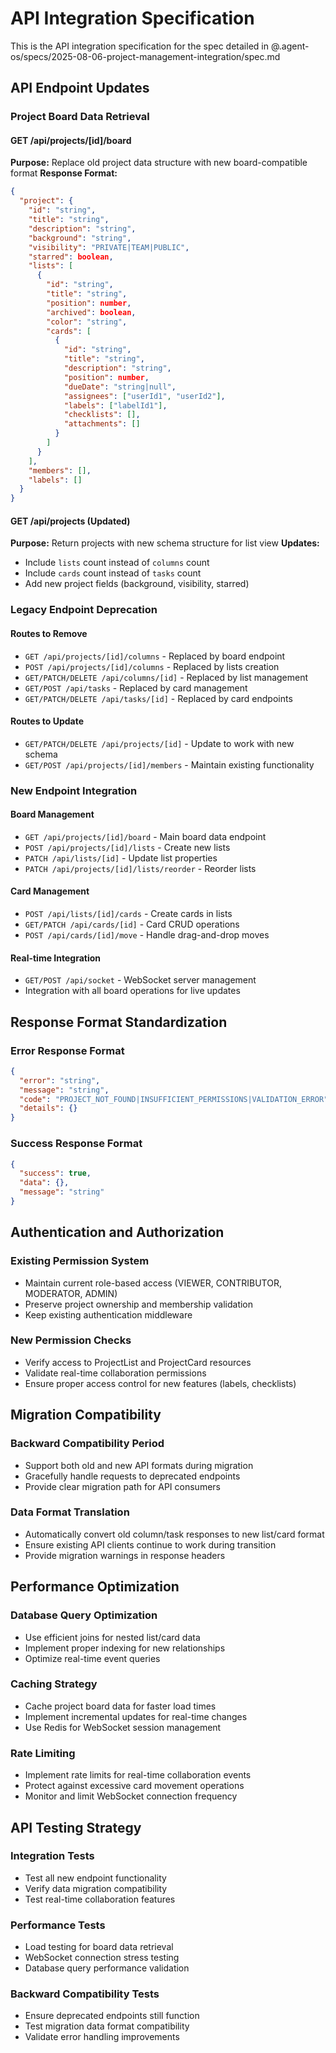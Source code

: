 # API Integration Specification

This is the API integration specification for the spec detailed in @.agent-os/specs/2025-08-06-project-management-integration/spec.md

## API Endpoint Updates

### Project Board Data Retrieval

#### GET /api/projects/[id]/board

**Purpose:** Replace old project data structure with new board-compatible format
**Response Format:**

```json
{
  "project": {
    "id": "string",
    "title": "string",
    "description": "string",
    "background": "string",
    "visibility": "PRIVATE|TEAM|PUBLIC",
    "starred": boolean,
    "lists": [
      {
        "id": "string",
        "title": "string",
        "position": number,
        "archived": boolean,
        "color": "string",
        "cards": [
          {
            "id": "string",
            "title": "string",
            "description": "string",
            "position": number,
            "dueDate": "string|null",
            "assignees": ["userId1", "userId2"],
            "labels": ["labelId1"],
            "checklists": [],
            "attachments": []
          }
        ]
      }
    ],
    "members": [],
    "labels": []
  }
}
```

#### GET /api/projects (Updated)

**Purpose:** Return projects with new schema structure for list view
**Updates:**

- Include `lists` count instead of `columns` count
- Include `cards` count instead of `tasks` count
- Add new project fields (background, visibility, starred)

### Legacy Endpoint Deprecation

#### Routes to Remove

- `GET /api/projects/[id]/columns` - Replaced by board endpoint
- `POST /api/projects/[id]/columns` - Replaced by lists creation
- `GET/PATCH/DELETE /api/columns/[id]` - Replaced by list management
- `GET/POST /api/tasks` - Replaced by card management
- `GET/PATCH/DELETE /api/tasks/[id]` - Replaced by card endpoints

#### Routes to Update

- `GET/PATCH/DELETE /api/projects/[id]` - Update to work with new schema
- `GET/POST /api/projects/[id]/members` - Maintain existing functionality

### New Endpoint Integration

#### Board Management

- `GET /api/projects/[id]/board` - Main board data endpoint
- `POST /api/projects/[id]/lists` - Create new lists
- `PATCH /api/lists/[id]` - Update list properties
- `PATCH /api/projects/[id]/lists/reorder` - Reorder lists

#### Card Management

- `POST /api/lists/[id]/cards` - Create cards in lists
- `GET/PATCH /api/cards/[id]` - Card CRUD operations
- `POST /api/cards/[id]/move` - Handle drag-and-drop moves

#### Real-time Integration

- `GET/POST /api/socket` - WebSocket server management
- Integration with all board operations for live updates

## Response Format Standardization

### Error Response Format

```json
{
  "error": "string",
  "message": "string",
  "code": "PROJECT_NOT_FOUND|INSUFFICIENT_PERMISSIONS|VALIDATION_ERROR",
  "details": {}
}
```

### Success Response Format

```json
{
  "success": true,
  "data": {},
  "message": "string"
}
```

## Authentication and Authorization

### Existing Permission System

- Maintain current role-based access (VIEWER, CONTRIBUTOR, MODERATOR, ADMIN)
- Preserve project ownership and membership validation
- Keep existing authentication middleware

### New Permission Checks

- Verify access to ProjectList and ProjectCard resources
- Validate real-time collaboration permissions
- Ensure proper access control for new features (labels, checklists)

## Migration Compatibility

### Backward Compatibility Period

- Support both old and new API formats during migration
- Gracefully handle requests to deprecated endpoints
- Provide clear migration path for API consumers

### Data Format Translation

- Automatically convert old column/task responses to new list/card format
- Ensure existing API clients continue to work during transition
- Provide migration warnings in response headers

## Performance Optimization

### Database Query Optimization

- Use efficient joins for nested list/card data
- Implement proper indexing for new relationships
- Optimize real-time event queries

### Caching Strategy

- Cache project board data for faster load times
- Implement incremental updates for real-time changes
- Use Redis for WebSocket session management

### Rate Limiting

- Implement rate limits for real-time collaboration events
- Protect against excessive card movement operations
- Monitor and limit WebSocket connection frequency

## API Testing Strategy

### Integration Tests

- Test all new endpoint functionality
- Verify data migration compatibility
- Test real-time collaboration features

### Performance Tests

- Load testing for board data retrieval
- WebSocket connection stress testing
- Database query performance validation

### Backward Compatibility Tests

- Ensure deprecated endpoints still function
- Test migration data format compatibility
- Validate error handling improvements
